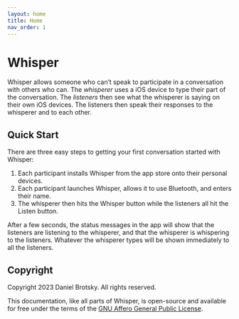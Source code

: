 ```yaml
---
layout: home
title: Home
nav_order: 1
---
```


# Whisper

Whisper allows someone who can’t speak to participate in a conversation with others who can.  The *whisperer* uses a iOS device to type their part of the conversation.  The *listeners* then see what the whisperer is saying on their own iOS devices.  The listeners then speak their responses to the whisperer and to each other.

## Quick Start ##

There are three easy steps to getting your first conversation started with Whisper:

1. Each participant installs Whisper from the app store onto their personal devices.
2. Each participant launches Whisper, allows it to use Bluetooth, and enters their name.
3. The whisperer then hits the Whisper button while the listeners all hit the Listen button.

After a few seconds, the status messages in the app will show that the listeners are listening to the whisperer, and that the whisperer is whispering to the listeners.  Whatever the whisperer types will be shown immediately to all the listeners.


## Copyright

Copyright 2023 Daniel Brotsky. All rights reserved.

This documentation, like all parts of Whisper, is open-source and available for free under the terms of the [GNU Affero General Public License](https://www.gnu.org/licenses/agpl-3.0.html).
